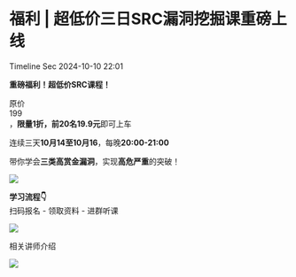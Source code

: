 #  福利 | 超低价三日SRC漏洞挖掘课重磅上线   
 Timeline Sec   2024-10-10 22:01  
  
**重磅福利！超低价SRC课程！**  
  
  
原价  
199  
，**限量1折，前20名19.9元**即可上车  
  
  
连续三天**10月14至10月16**，每晚**20:00-21:00**  
  
  
带你学会**三类高赏金漏洞**，实现**高危严重**的突破！  
  
![](https://mmbiz.qpic.cn/sz_mmbiz_png/VfLUYJEMVshzC07ziauQvEaha3KOsGd1HZL3MunHt8kdibFriczicyeoF50kny9QfuQeJ19eD2cibB24Jib0q8FLGpVA/640?wx_fmt=png&from=appmsg "")  
  
**学习流程👇**  
扫码报名 - 领取资料 - 进群听课  
  
![](https://mmbiz.qpic.cn/sz_mmbiz_jpg/VfLUYJEMVshlSoFxib9xyJ3GouqjarwluiblAcFeEn7KT6g5MVbibBIq8S1nfbO9Rb1p5oTycrhvfteR1cibI3ze1w/640?wx_fmt=jpeg&from=appmsg "")  
  
相关讲师介绍  
  
![](https://mmbiz.qpic.cn/sz_mmbiz_png/VfLUYJEMVshzC07ziauQvEaha3KOsGd1HavTdOIhfCR44xuUmOthEBf4FBC9HsQPRy1W7yFJ4Avj7DGibxdhhCKg/640?wx_fmt=png "")  
  
  
